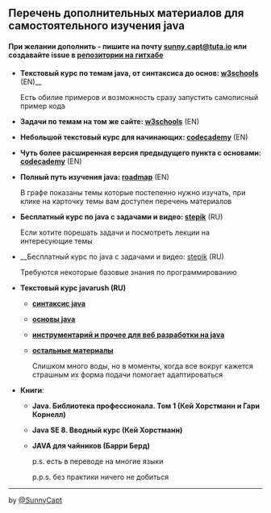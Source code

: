 ## Перечень дополнительных материалов для самостоятельного изучения java


#### При желании дополнить - пишите на почту sunny.capt@tuta.io или создавайте issue в [репозитории на гитхабе](https://github.com/SunnyCapt/_notes/)

* __Текстовый курс по темам java, от синтаксиса до основ: [w3schools](https://www.w3schools.com/java/default.asp)__ (EN)__

  Есть обилие примеров и возможность сразу запустить самописный пример кода
  
* __Задачи по темам на том же сайте: [w3schools](https://www.w3schools.com/java/exercise.asp)__ (EN)
  
* __Небольшой текстовый курс для начинающих: [codecademy](https://www.codecademy.com/learn/java-introduction)__ (EN)
  
* __Чуть более расширенная версия предыдущего пункта с основами: [codecademy](https://www.codecademy.com/learn/learn-java)__ (EN)

* __Полный путь изучения java: [roadmap](https://roadmap.sh/java)__ (EN)

  В графе показаны темы которые постепенно нужно изучать, при клике на карточку темы вам доступен перечень материалов

* __Бесплатный курс по java с задачами и видео: [stepik](https://stepik.org/course/180585/)__ (RU)
	
  Если хотите порешать задачи и посмотреть лекции на интересующие темы

* __Бесплатный курс по java с задачами и видео: [stepik](https://stepik.org/course/187) (RU)

  Требуются некоторые базовые знания по программированию

* __Текстовый курс javarush (RU)__
  * __[синтаксис java](https://javarush.com/quests/QUEST_JAVA_SYNTAX)__
  * __[основы java](https://javarush.com/quests/QUEST_JAVA_CORE)__
  * __[инструментарий и прочее для веб разработки на java](https://javarush.com/quests/QUEST_JRU_JAVA_PROFESSIONAL)__
  * __[остальные материалы](https://javarush.com/quests)__

	Слишком много воды, но в моменты, когда все вокруг кажется страшным их форма подачи помогает адаптироваться

* __Книги__:
  * __Java. Библиотека профессионала. Том 1 (Кей Хорстманн и Гари Корнелл)__
  * __Java SE 8. Вводный курс (Кей Хорстманн)__
  * __JAVA для чайников (Барри Берд)__

	p.s. есть в переводе на многие языки

	p.p.s. без практики ничего не добиться

---

by [@SunnyCapt](https://github.com/SunnyCapt/)
